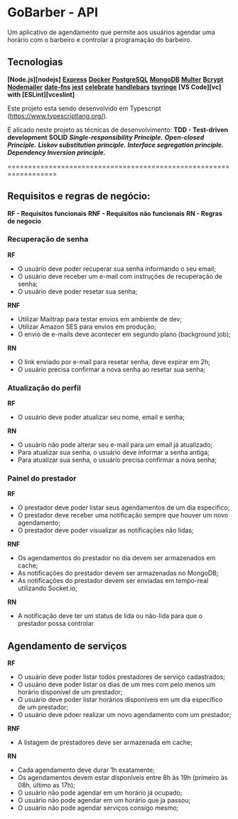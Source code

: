 # GoBarber - API
Um aplicativo de agendamento que permite aos usuários agendar uma horário com o barbeiro e controlar a programação do barbeiro.

## Tecnologias

**[Node.js][nodejs]**
**[Express](https://expressjs.com/)**
**[Docker](https://www.docker.com/docker-community)**
**[PostgreSQL](https://www.postgresql.org/)**
**[MongoDB](https://www.mongodb.com/)**
**[Multer](https://github.com/expressjs/multer)**
**[Bcrypt](https://www.npmjs.com/package/bcrypt)**
**[Nodemailer](https://nodemailer.com/about/)**
**[date-fns](https://date-fns.org/)**
**[jest](https://jestjs.io/)**
**[celebrate](https://github.com/arb/celebrate)**
**[handlebars](https://handlebarsjs.com/)**
**[tsyringe](https://github.com/microsoft/tsyringe/)**
**[VS Code][vc] with [ESLint][vceslint]**

Este projeto esta sendo desenvolvido em Typescript (https://www.typescriptlang.org/).

É alicado neste projeto as técnicas de desenvolvimento:
**TDD - Test-driven development**
**SOLID**
***Single-responsibility Principle.***
***Open-closed Principle.***
***Liskov substitution principle.***
***Interface segregation principle.***
***Dependency Inversion principle.***

==================================================================
## Requisitos e regras de negócio:

**RF  - Requisitos funcionais**
**RNF - Requisitos não funcionais**
**RN  - Regras de negocio**

### Recuperação de senha

**RF**

- O usuário deve poder recuperar sua senha informando o seu email;
- O usuário deve receber um e-mail com instruções de recuperação de senha;
- O usuário deve poder resetar sua senha;

**RNF**

- Utilizar Mailtrap para testar envios em ambiente de dev;
- Utilizar Amazon SES para envios em produção;
- O envio de e-mails deve acontecer em segundo plano (background job);

**RN**

- O link enviado por e-mail para resetar senha, deve expirar em 2h;
- O usuário precisa confirmar a nova senha ao resetar sua senha;

### Atualização do perfil

**RF**

- O usuário deve poder atualizar seu nome, email e senha;

**RN**

- O usuário não pode alterar seu e-mail para um email já atualizado;
- Para atualizar sua senha, o usuário deve informar a senha antiga;
- Para atualizar sua senha, o usuário precisa confirmar a nova senha;


### Painel do prestador

**RF**

- O prestador deve poder listar seus agendamentos de um dia especifico;
- O prestador deve receber uma notificação sempre que houver um novo agendamento;
- O prestador deve poder visualizar as notificações não lidas;

**RNF**

- Os agendamentos do prestador no dia devem ser armazenados em cache;
- As notificações do prestador devem ser armazenadas no MongoDB;
- As notificações do prestador devem ser enviadas em tempo-real utilizando Socket.io;

**RN**

- A notificação deve ter um status de lida ou não-lida para que o prestador possa controlar

## Agendamento de serviços

**RF**

- O usuário deve poder listar todos prestadores de serviço cadastrados;
- O usuário deve poder listar os dias de um mes com pelo menos um horário disponível de um prestador;
- O usuário deve poder listar horários disponíveis em um dia específico de um prestador;
- O usuário deve pdoer realizar um novo agendamento com um prestador;

**RNF**

- A listagem de prestadores deve ser armazenada em cache;

**RN**

- Cada agendamento deve durar 1h exatamente;
- Os agendamentos devem estar disponíveis entre 8h às 19h (primeiro às 08h, último as 17h);
- O usuário não pode agendar em um horário já ocupado;
- O usuário não pode agendar em um horário que ja passou;
- O usuário não pode agendar serviços consigo mesmo;
